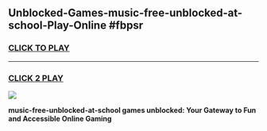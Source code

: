 
## Unblocked-Games-music-free-unblocked-at-school-Play-Online #fbpsr
<h3>
<a href="https://news.freeplayer.one?title=music-free-unblocked-at-school&ref=3">CLICK TO PLAY</a></h3>
<hr>

<h3>
<a href="https://news.freeplayer.one?title=music-free-unblocked-at-school&ref=3">CLICK 2 PLAY</a>
  
</h3>

<a href="https://news.freeplayer.one?title=music-free-unblocked-at-school&ref=3"><img src="https://clearcache.store/games.png"></a>


**music-free-unblocked-at-school games unblocked: Your Gateway to Fun and Accessible Online Gaming**
